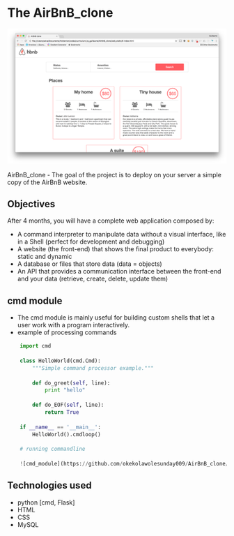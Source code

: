 The AirBnB_clone
================

![AirBnB_clone](https://github.com/okekolawolesunday009/AirBnB_clone/blob/main/images/airbnb.png " AirBnB_clone")

AirBnB_clone - The goal of the project is to deploy on your server a simple copy of the AirBnB website.

## Objectives
After 4 months, you will have a complete web application composed by:

- A command interpreter to manipulate data without a visual interface, like in a Shell (perfect for development and debugging)
- A website (the front-end) that shows the final product to everybody: static and dynamic
- A database or files that store data (data = objects)
- An API that provides a communication interface between the front-end and your data (retrieve, create, delete, update them)


## cmd module
-  The cmd module is mainly useful for building custom shells that let a user work with a program interactively.
- example of processing commands

```python
    import cmd

    class HelloWorld(cmd.Cmd):
        """Simple command processor example."""
        
        def do_greet(self, line):
            print "hello"
        
        def do_EOF(self, line):
            return True

    if __name__ == '__main__':
        HelloWorld().cmdloop()

    # running commandline
    
    ![cmd_module](https://github.com/okekolawolesunday009/AirBnB_clone/blob/main/images/code.jpg "cmd_module ")

```

## Technologies used
- python [cmd, Flask]
- HTML
- CSS
- MySQL

